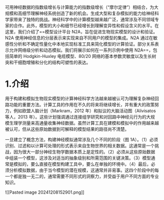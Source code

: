 可用神经数据的指数级增长与计算能力的指数级增长（“摩尔定律”）相结合，为大规模和高细节理解神经系统创造了新的机会。生成大型和复杂模拟的能力给神经科学家带来了独特的挑战。神经科学中的计算模型越来越广泛，通常涉及不同领域专家的合作。此外，模型的大小和细节已经增长到理解变异性和假设含义的水平。在这里，我们介绍了==模型设计平台 N2A，旨在促进生物现实模型的设计和验证。N2A 使用神经信息的分层表示来实现来自不同用户的模型的集成。N2A 通过在敏感性分析和不确定性量化中本地实现标准工具来简化模型的计算验证。部分关系表示允许网络级分析和动态模拟。我们将展示如何在一系列示例中使用 N2A==，包括简单的 Hodgkin-Huxley 电缆模型、80/20 网络的基本参数灵敏度以及生长树突和干细胞增殖和分化的结构可塑性的表达。

# 1.介绍
用于构建和模拟生物现实模型的计算神经科学方法越来越被认可为理解复杂神经回路功能的重要方法。计算工具的作用在不久的将来将继续增长，并有重大的政策努力，例如欧盟人脑计划（Markram，2012 年）和拟议的大脑活动图（Alivisatos 等人，2013 年）。这些计划强调通过连接组学研究和对回路中神经元行为的大规模生理学测量来高通量收集神经数据。虽然计算工具在建模和模拟中的作用越来越被认可，但从这些原始数据到可解释的模型结果的路径尚不清楚。

一旦建立了概念方法，构建神经模拟通常涉及几个不同的阶段（图 1A）。（1）必须识别、过滤和以计算可处理的形式表示来自生物世界的相关数据。这通常是一个挑战，因为很大一部分神经生物学数据本质上是定性的。（2）必须从这些原始数据中组装一个模型，这涉及对适当的抽象级别和所需范围的关键决策。（3）模型通常是模拟的，要么直接在模型构建工具中，要么在单独的环境中。（4）最后，必须分析模拟数据，由于当今模型的潜在规模，这通常并非易事。这四个阶段中的每一个都是独一无二的，通常需要不同形式的洞察力，并受益于用户不同方面的专业知识。

![[Pasted image 20241208152901.png]]